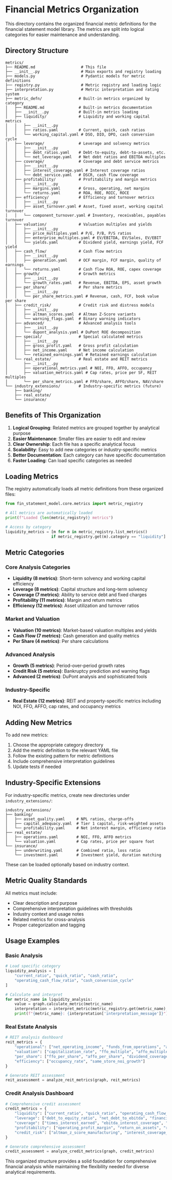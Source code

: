 # Financial Metrics Organization

This directory contains the organized financial metric definitions for the financial statement model library. The metrics are split into logical categories for easier maintenance and understanding.

## Directory Structure

```
metrics/
├── README.md                    # This file
├── __init__.py                  # Main exports and registry loading
├── models.py                    # Pydantic models for metric definitions
├── registry.py                  # Metric registry and loading logic
├── interpretation.py            # Metric interpretation and rating system
├── metric_defn/                # Built-in metrics organized by category
│   ├── README.md               # Built-in metrics documentation
│   ├── __init__.py             # Built-in metrics loading
│   ├── liquidity/              # Liquidity and working capital metrics
│   │   ├── __init__.py
│   │   ├── ratios.yaml         # Current, quick, cash ratios
│   │   └── working_capital.yaml # DSO, DIO, DPO, cash conversion cycle
│   ├── leverage/               # Leverage and solvency metrics
│   │   ├── __init__.py
│   │   ├── debt_ratios.yaml    # Debt-to-equity, debt-to-assets, etc.
│   │   └── net_leverage.yaml   # Net debt ratios and EBITDA multiples
│   ├── coverage/               # Coverage and debt service metrics
│   │   ├── __init__.py
│   │   ├── interest_coverage.yaml # Interest coverage ratios
│   │   └── debt_service.yaml   # DSCR, cash flow coverage
│   ├── profitability/          # Profitability and margin metrics
│   │   ├── __init__.py
│   │   ├── margins.yaml        # Gross, operating, net margins
│   │   └── returns.yaml        # ROA, ROE, ROIC, ROCE
│   ├── efficiency/             # Efficiency and turnover metrics
│   │   ├── __init__.py
│   │   ├── asset_turnover.yaml # Asset, fixed asset, working capital turnover
│   │   └── component_turnover.yaml # Inventory, receivables, payables turnover
│   ├── valuation/              # Valuation multiples and yields
│   │   ├── __init__.py
│   │   ├── price_multiples.yaml # P/E, P/B, P/S ratios
│   │   ├── enterprise_multiples.yaml # EV/EBITDA, EV/Sales, EV/EBIT
│   │   └── yields.yaml         # Dividend yield, earnings yield, FCF yield
│   ├── cash_flow/              # Cash flow metrics
│   │   ├── __init__.py
│   │   ├── generation.yaml     # OCF margin, FCF margin, quality of earnings
│   │   └── returns.yaml        # Cash flow ROA, ROE, capex coverage
│   ├── growth/                 # Growth metrics
│   │   ├── __init__.py
│   │   └── growth_rates.yaml   # Revenue, EBITDA, EPS, asset growth
│   ├── per_share/              # Per share metrics
│   │   ├── __init__.py
│   │   └── per_share_metrics.yaml # Revenue, cash, FCF, book value per share
│   ├── credit_risk/            # Credit risk and distress models
│   │   ├── __init__.py
│   │   ├── altman_scores.yaml  # Altman Z-Score variants
│   │   └── warning_flags.yaml  # Binary warning indicators
│   ├── advanced/               # Advanced analysis tools
│   │   ├── __init__.py
│   │   └── dupont_analysis.yaml # DuPont ROE decomposition
│   ├── special/                # Special calculated metrics
│   │   ├── __init__.py
│   │   ├── gross_profit.yaml   # Gross profit calculation
│   │   ├── net_income.yaml     # Net income calculation
│   │   └── retained_earnings.yaml # Retained earnings calculation
│   └── real_estate/            # Real estate and REIT metrics
│       ├── __init__.py
│       ├── operational_metrics.yaml # NOI, FFO, AFFO, occupancy
│       ├── valuation_metrics.yaml # Cap rates, price per SF, REIT multiples
│       └── per_share_metrics.yaml # FFO/share, AFFO/share, NAV/share
└── industry_extensions/        # Industry-specific metrics (future)
    ├── banking/
    ├── real_estate/
    └── insurance/
```

## Benefits of This Organization

1. **Logical Grouping**: Related metrics are grouped together by analytical purpose
2. **Easier Maintenance**: Smaller files are easier to edit and review
3. **Clear Ownership**: Each file has a specific analytical focus
4. **Scalability**: Easy to add new categories or industry-specific metrics
5. **Better Documentation**: Each category can have specific documentation
6. **Faster Loading**: Can load specific categories as needed

## Loading Metrics

The registry automatically loads all metric definitions from these organized files:

```python
from fin_statement_model.core.metrics import metric_registry

# All metrics are automatically loaded
print(f"Loaded {len(metric_registry)} metrics")

# Access by category
liquidity_metrics = [m for m in metric_registry.list_metrics() 
                    if metric_registry.get(m).category == "liquidity"]
```

## Metric Categories

### Core Analysis Categories
- **Liquidity (8 metrics)**: Short-term solvency and working capital efficiency
- **Leverage (8 metrics)**: Capital structure and long-term solvency  
- **Coverage (7 metrics)**: Ability to service debt and fixed charges
- **Profitability (11 metrics)**: Margin and return metrics
- **Efficiency (12 metrics)**: Asset utilization and turnover ratios

### Market and Valuation
- **Valuation (10 metrics)**: Market-based valuation multiples and yields
- **Cash Flow (7 metrics)**: Cash generation and quality metrics
- **Per Share (4 metrics)**: Per share calculations

### Advanced Analysis
- **Growth (5 metrics)**: Period-over-period growth rates
- **Credit Risk (5 metrics)**: Bankruptcy prediction and warning flags
- **Advanced (2 metrics)**: DuPont analysis and sophisticated tools

### Industry-Specific
- **Real Estate (12 metrics)**: REIT and property-specific metrics including NOI, FFO, AFFO, cap rates, and occupancy metrics

## Adding New Metrics

To add new metrics:

1. Choose the appropriate category directory
2. Add the metric definition to the relevant YAML file
3. Follow the existing pattern for metric definitions
4. Include comprehensive interpretation guidelines
5. Update tests if needed

## Industry-Specific Extensions

For industry-specific metrics, create new directories under `industry_extensions/`:

```
industry_extensions/
├── banking/
│   ├── asset_quality.yaml     # NPL ratios, charge-offs
│   ├── capital_adequacy.yaml  # Tier 1 capital, risk-weighted assets
│   └── profitability.yaml     # Net interest margin, efficiency ratio
├── real_estate/
│   ├── operations.yaml        # NOI, FFO, AFFO metrics
│   └── valuation.yaml         # Cap rates, price per square foot
└── insurance/
    ├── underwriting.yaml      # Combined ratio, loss ratio
    └── investment.yaml        # Investment yield, duration matching
```

These can be loaded optionally based on industry context.

## Metric Quality Standards

All metrics must include:
- Clear description and purpose
- Comprehensive interpretation guidelines with thresholds
- Industry context and usage notes
- Related metrics for cross-analysis
- Proper categorization and tagging

## Usage Examples

### Basic Analysis
```python
# Load specific category
liquidity_analysis = [
    "current_ratio", "quick_ratio", "cash_ratio", 
    "operating_cash_flow_ratio", "cash_conversion_cycle"
]

# Calculate and interpret
for metric_name in liquidity_analysis:
    value = graph.calculate_metric(metric_name)
    interpretation = interpret_metric(metric_registry.get(metric_name), value)
    print(f"{metric_name}: {interpretation['interpretation_message']}")
```

### Real Estate Analysis
```python
# REIT analysis dashboard
reit_metrics = {
    "operational": ["net_operating_income", "funds_from_operations", "adjusted_funds_from_operations"],
    "valuation": ["capitalization_rate", "ffo_multiple", "affo_multiple", "price_to_nav_ratio"],
    "per_share": ["ffo_per_share", "affo_per_share", "dividend_coverage_ratio_affo"],
    "efficiency": ["occupancy_rate", "same_store_noi_growth"]
}

# Generate REIT assessment
reit_assessment = analyze_reit_metrics(graph, reit_metrics)
```

### Credit Analysis Dashboard
```python
# Comprehensive credit assessment
credit_metrics = {
    "liquidity": ["current_ratio", "quick_ratio", "operating_cash_flow_ratio"],
    "leverage": ["debt_to_equity_ratio", "net_debt_to_ebitda", "financial_leverage_ratio"],
    "coverage": ["times_interest_earned", "ebitda_interest_coverage", "debt_service_coverage_ratio"],
    "profitability": ["operating_profit_margin", "return_on_assets", "return_on_equity"],
    "credit_risk": ["altman_z_score_manufacturing", "interest_coverage_flag"]
}

# Generate comprehensive assessment
credit_assessment = analyze_credit_metrics(graph, credit_metrics)
```

This organized structure provides a solid foundation for comprehensive financial analysis while maintaining the flexibility needed for diverse analytical requirements. 